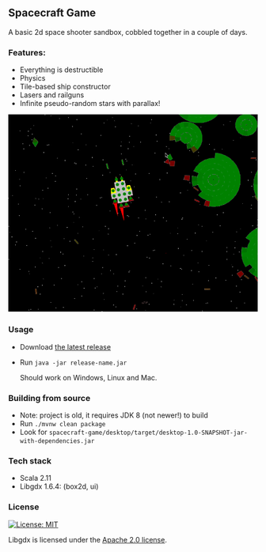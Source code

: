 Spacecraft Game
---

A basic 2d space shooter sandbox, cobbled together in a couple of days.


### Features:

* Everything is destructible
* Physics
* Tile-based ship constructor
* Lasers and railguns
* Infinite pseudo-random stars with parallax!

![Space game demo](doc/space-game.gif)


### Usage

* Download [the latest release](https://github.com/Aivean/spacecraft-game/releases/latest)
* Run `java -jar release-name.jar`
    
   Should work on Windows, Linux and Mac. 

### Building from source

* Note: project is old, it requires JDK 8 (not newer!) to build
* Run `./mvnw clean package`
* Look for `spacecraft-game/desktop/target/desktop-1.0-SNAPSHOT-jar-with-dependencies.jar`

### Tech stack
 
* Scala 2.11
* Libgdx 1.6.4: (box2d, ui)

### License
[![License: MIT](https://img.shields.io/badge/License-MIT-yellow.svg)](https://opensource.org/licenses/MIT)

Libgdx is licensed under the [Apache 2.0 license](https://github.com/libgdx/libgdx/blob/master/LICENSE).
